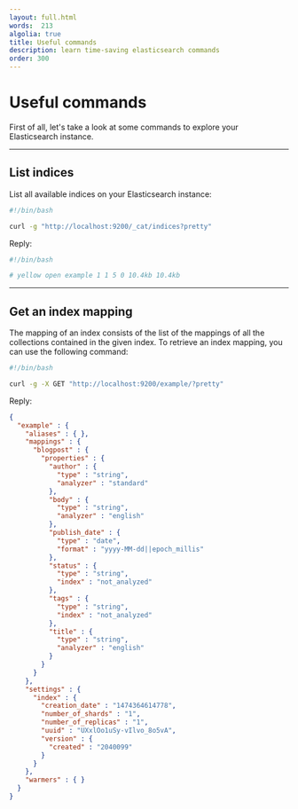 ```yaml
---
layout: full.html
words:  213
algolia: true
title: Useful commands
description: learn time-saving elasticsearch commands
order: 300
---
```


# Useful commands

First of all, let's take a look at some commands to explore your Elasticsearch instance.

---

## List indices

List all available indices on your Elasticsearch instance:

```bash
#!/bin/bash

curl -g "http://localhost:9200/_cat/indices?pretty"
```


Reply:

```bash
#!/bin/bash

# yellow open example 1 1 5 0 10.4kb 10.4kb
```

---


## Get an index mapping

The mapping of an index consists of the list of the mappings of all the collections contained in the given index.
To retrieve an index mapping, you can use the following command:

```bash
#!/bin/bash

curl -g -X GET "http://localhost:9200/example/?pretty"
```

Reply:

```json
{
  "example" : {
    "aliases" : { },
    "mappings" : {
      "blogpost" : {
        "properties" : {
          "author" : {
            "type" : "string",
            "analyzer" : "standard"
          },
          "body" : {
            "type" : "string",
            "analyzer" : "english"
          },
          "publish_date" : {
            "type" : "date",
            "format" : "yyyy-MM-dd||epoch_millis"
          },
          "status" : {
            "type" : "string",
            "index" : "not_analyzed"
          },
          "tags" : {
            "type" : "string",
            "index" : "not_analyzed"
          },
          "title" : {
            "type" : "string",
            "analyzer" : "english"
          }
        }
      }
    },
    "settings" : {
      "index" : {
        "creation_date" : "1474364614778",
        "number_of_shards" : "1",
        "number_of_replicas" : "1",
        "uuid" : "UXxlOo1uSy-vIlvo_8o5vA",
        "version" : {
          "created" : "2040099"
        }
      }
    },
    "warmers" : { }
  }
}
```
